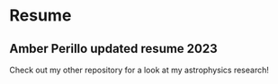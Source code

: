 # Resume
## Amber Perillo updated resume 2023
Check out my other repository for a look at my astrophysics research!
